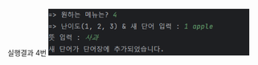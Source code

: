 실행결과 4번
<img
src="https://github.com/ROWELLI/Project1/blob/master/scrrenshots/image.png" width = "400">
